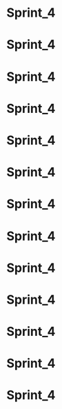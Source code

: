 # Sprint_4
# Sprint_4
# Sprint_4
# Sprint_4
# Sprint_4
# Sprint_4
# Sprint_4
# Sprint_4
# Sprint_4
# Sprint_4
# Sprint_4
# Sprint_4
# Sprint_4
